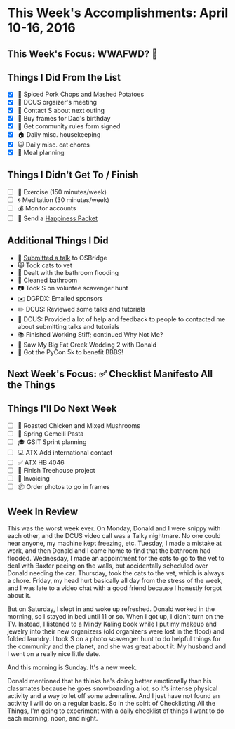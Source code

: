 
# This Week's Accomplishments: April 10-16, 2016

## This Week's Focus: WWAFWD? :bouquet: 

## Things I Did From the List

- [x] :pig: Spiced Pork Chops and Mashed Potatoes 
- [x] :bell: DCUS orgaizer's meeting 
- [x] :email: Contact S about next outing 
- [x] :man: Buy frames for Dad's birthday 
- [x] :page_with_curl: Get community rules form signed 
- [x] :house: Daily misc. housekeeping
- [x] :smiley_cat: Daily misc. cat chores
- [x] :fork_and_knife: Meal planning

## Things I Didn't Get To / Finish

- [ ] :shoe: Exercise (150 minutes/week) 
- [ ] :cyclone: Meditation (30 minutes/week) 
- [ ] :moneybag: Monitor accounts 
- [ ] :love_letter: Send a [Happiness Packet](https://www.happinesspackets.io)

## Additional Things I Did

- :shoe: [Submitted a talk](http://opensourcebridge.org/proposals/1815) to OSBridge 
- :pouting_cat: Took cats to vet 
- :bath: Dealt with the bathroom flooding 
- :toilet: Cleaned bathroom 
- :camera: Took S on voluntee scavenger hunt 
- :envelope: DGPDX: Emailed sponsors
- :pencil2: DCUS: Reviewed some talks and tutorials 
- :raising_hand: DCUS: Provided a lot of help and feedback to people to contacted me about submitting talks and tutorials 
- :books: Finished Working Stiff; continued Why Not Me? 
- :movie_camera: Saw My Big Fat Greek Wedding 2 with Donald 
- :shoe: Got the PyCon 5k to benefit BBBS! 

## Next Week's Focus: :white_check_mark: Checklist Manifesto All the Things 

## Things I'll Do Next Week

- [ ] :rooster: Roasted Chicken and Mixed Mushrooms 
- [ ] :spaghetti: Spring Gemelli Pasta
- [ ] :mortar_board: GSIT Sprint planning 
- [ ] :computer: ATX Add international contact 
- [ ] :white_check_mark: ATX HB 4046 
- [ ] :deciduous_tree: Finish Treehouse project
- [ ] :email: Invoicing 
- [ ] :package: Order photos to go in frames

## Week In Review

This was the worst week ever. On Monday, Donald and I were snippy with each other, and the DCUS video call was a Talky nightmare. No one could hear anyone, my machine kept freezing, etc. Tuesday, I made a mistake at work, and then Donald and I came home to find that the bathroom had flooded. Wednesday, I made an appointment for the cats to go to the vet to deal with Baxter peeing on the walls, but accidentally scheduled over Donald needing the car. Thursday, took the cats to the vet, which is always a chore. Friday, my head hurt basically all day from the stress of the week, and I was late to a video chat with a good friend because I honestly forgot about it. 

But on Saturday, I slept in and woke up refreshed. Donald worked in the morning, so I stayed in bed until 11 or so. When I got up, I didn't turn on the TV. Instead, I listened to a Mindy Kaling book while I put my makeup and jewelry into their new organizers (old organizers were lost in the flood) and folded laundry. I took S on a photo scavenger hunt to do helpful things for the community and the planet, and she was great about it. My husband and I went on a really nice little date. 

And this morning is Sunday. It's a new week.  

Donald mentioned that he thinks he's doing better emotionally than his classmates because he goes snowboarding a lot, so it's intense physical activity and a way to let off some adrenaline. And I just have not found an activity I will do on a regular basis. So in the spirit of Checklisting All the Things, I'm going to experiment with a daily checklist of things I want to do each morning, noon, and night. 
